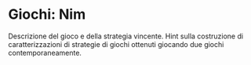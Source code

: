 # Giochi: Nim

Descrizione del gioco e della strategia vincente. Hint sulla costruzione di caratterizzazioni di strategie di giochi ottenuti giocando due giochi contemporaneamente.


